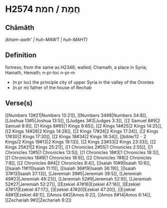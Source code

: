 # H2574 חֲמָת / חמת

## Chămâth

_(kham-awth' | huh-MAWT | huh-MAHT)_

## Definition

fortress; from the same as H2346; walled; Chamath, a place in Syria; Hamath, Hemath; n-pr-loc n-pr-m

- (n pr loc) the principle city of upper Syria in the valley of the Orontes
- (n pr m) father of the house of Rechab

## Verse(s)

[[Numbers 13#21|Numbers 13:21]], [[Numbers 34#8|Numbers 34:8]], [[Joshua 13#5|Joshua 13:5]], [[Judges 3#3|Judges 3:3]], [[2 Samuel 8#9|2 Samuel 8:9]], [[1 Kings 8#65|1 Kings 8:65]], [[2 Kings 14#25|2 Kings 14:25]], [[2 Kings 14#28|2 Kings 14:28]], [[2 Kings 17#24|2 Kings 17:24]], [[2 Kings 17#30|2 Kings 17:30]], [[2 Kings 18#34|2 Kings 18:34]], [[bible/12 - 2 Kings/2 Kings 19#13|2 Kings 19:13]], [[2 Kings 23#33|2 Kings 23:33]], [[2 Kings 25#21|2 Kings 25:21]], [[1 Chronicles 2#55|1 Chronicles 2:55]], [[1 Chronicles 13#5|1 Chronicles 13:5]], [[1 Chronicles 18#3|1 Chronicles 18:3]], [[1 Chronicles 18#9|1 Chronicles 18:9]], [[2 Chronicles 7#8|2 Chronicles 7:8]], [[2 Chronicles 8#4|2 Chronicles 8:4]], [[Isaiah 10#9|Isaiah 10:9]], [[Isaiah 11#11|Isaiah 11:11]], [[Isaiah 36#19|Isaiah 36:19]], [[Isaiah 37#13|Isaiah 37:13]], [[Jeremiah 39#5|Jeremiah 39:5]], [[Jeremiah 49#23|Jeremiah 49:23]], [[Jeremiah 52#9|Jeremiah 52:9]], [[Jeremiah 52#27|Jeremiah 52:27]], [[Ezekiel 47#16|Ezekiel 47:16]], [[Ezekiel 47#17|Ezekiel 47:17]], [[Ezekiel 47#20|Ezekiel 47:20]], [[Ezekiel 48#1|Ezekiel 48:1]], [[Amos 6#2|Amos 6:2]], [[Amos 6#14|Amos 6:14]], [[Zechariah 9#2|Zechariah 9:2]]